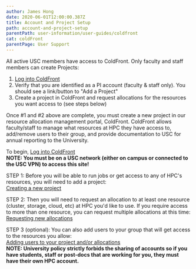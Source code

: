```yaml
---
author: James Hong
date: 2020-06-01T12:00:00.387Z
title: Account and Project Setup
path: account-and-project-setup
parentPath: user-information/user-guides/coldfront
cat: coldFront
parentPage: User Support
---
```


All active USC members have access to ColdFront.  Only faculty and staff members can create Projects:
1. [Log into ColdFront](https://hpcaccount.usc.edu/)
2. Verify that you are identified as a PI account (faculty & staff only).  You should see a link/button to "Add a Project"
3. Create a project in ColdFront and request allocations for the resources you want access to (see steps below)

Once #1 and #2 above are complete, you must create a new project in our resource allocation management portal, ColdFront.  ColdFront allows faculty/staff to manage what resources at HPC they have access to, add/remove users to their group, and provide documentation to USC for annual reporting to the University.


To begin, [Log into ColdFront](https://hpcaccount.usc.edu/)  
**NOTE:  You must be on a USC network (either on campus or connected to the USC VPN) to access this site!**


STEP 1:  Before you will be able to run jobs or get access to any of HPC's resources, you will need to add a project:  
[Creating a new project](Create-a-new-Project.md)



STEP 2:  Then you will need to request an allocation to at least one resource (cluster, storage, cloud, etc) at HPC you'd like to use.  If you require access to more than one resource, you can request multiple allocations at this time:  
[Requesting new allocations](Requesting-new-Allocation.md)



STEP 3 (optional): You can also add users to your group that will get access to the resources you allow:  
[Adding users to your project and/or allocations](Adding-Users-to-Project-or-Allocation.md)  
**NOTE: University policy strictly forbids the sharing of accounts so if you have students, staff or post-docs that are working for you, they must have their own HPC account.**


